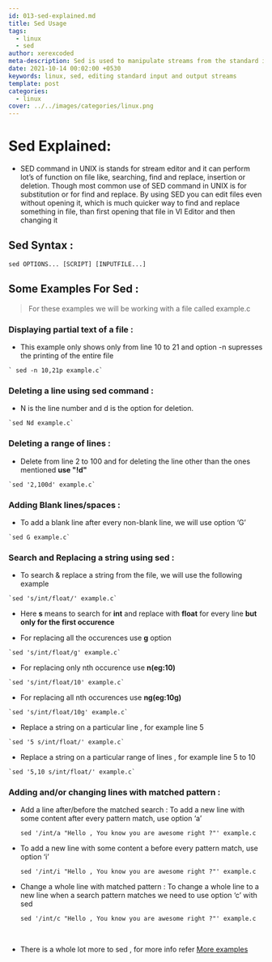 ```yaml
---
id: 013-sed-explained.md
title: Sed Usage
tags: 
  - linux
  - sed
author: xerexcoded 
meta-description: Sed is used to manipulate streams from the standard input and output
date: 2021-10-14 00:02:00 +0530 
keywords: linux, sed, editing standard input and output streams
template: post
categories:
  - linux
cover: ../../images/categories/linux.png
--- 
```


# Sed Explained:

+ SED command in UNIX is stands for stream editor and it can perform lot’s of function on file like, searching, find and replace, insertion or deletion. Though most common use of SED command in UNIX is for substitution or for find and replace. By using SED you can edit files even without opening it, which is much quicker way to find and replace something in file, than first opening that file in VI Editor and then changing it
 

## Sed Syntax : 
   `sed OPTIONS... [SCRIPT] [INPUTFILE...]` 

## Some Examples For Sed : 

> For these examples we will be working with a file called example.c

### Displaying partial text of a file :
 
   + This example only shows only from line 10 to 21 and option -n supresses the printing of the entire file
  
    ` sed -n 10,21p example.c` 
     
### Deleting a line using sed command :
 
   + N is the line number and d is the option for deletion.
  
    `sed Nd example.c`
  
### Deleting a range of lines :
 
   + Delete from line 2 to 100 and for deleting the line other than the ones mentioned **use "!d"**
   
    `sed '2,100d' example.c`
    
###  Adding Blank lines/spaces :
 
   + To add a blank line after every non-blank line, we will use option ‘G’
   
    `sed G example.c`

### Search and Replacing a string using sed : 
   + To search & replace a string from the file, we will use the following example
   
    `sed 's/int/float/' example.c`
 
   + Here **s** means to search for **int** and replace with **float** for every line **but only for the first occurence** 
 
   + For replacing all the occurences use **g** option
   
    `sed 's/int/float/g' example.c`
 
   + For replacing only nth occurence use **n(eg:10)** 
   
    `sed 's/int/float/10' example.c`
 
   + For replacing all nth occurences use **ng(eg:10g)** 
  
    `sed 's/int/float/10g' example.c`
 
   + Replace a string on a particular line , for example line 5
   
    `sed '5 s/int/float/' example.c` 
 
   + Replace a string on a particular range of lines , for example line 5 to 10
  
    `sed '5,10 s/int/float/' example.c` 
     
     
### Adding and/or changing lines with matched pattern :
  
  + Add a line after/before the matched search : To add a new line with some content after every pattern match, use option ‘a’ 
   
    `sed '/int/a "Hello , You know you are awesome right ?"' example.c`

  + To add a new line with some content a before every pattern match, use option ‘i’ 
  
    `sed '/int/i "Hello , You know you are awesome right ?"' example.c`

  + Change a whole line with matched pattern : To change a whole line to a new line when a search pattern matches we need to use option ‘c’ with sed 
 
    `sed '/int/c "Hello , You know you are awesome right ?"' example.c`
     
 <br/>
 
 + There is a whole lot more to sed , for more info refer [More examples](https://linuxhint.com/50_sed_command_examples/)
     
     
     
     
     
     
     
     
     
     
     
     
     
